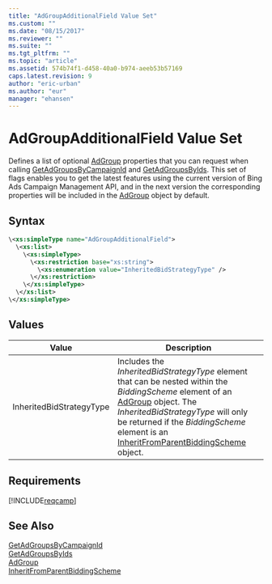 ```yaml
---
title: "AdGroupAdditionalField Value Set"
ms.custom: ""
ms.date: "08/15/2017"
ms.reviewer: ""
ms.suite: ""
ms.tgt_pltfrm: ""
ms.topic: "article"
ms.assetid: 574b74f1-d458-40a0-b974-aeeb53b57169
caps.latest.revision: 9
author: "eric-urban"
ms.author: "eur"
manager: "ehansen"
---
```

# AdGroupAdditionalField Value Set
Defines a list of optional [AdGroup](../campaign-api/adgroup-data-object.md) properties that you can request when calling [GetAdGroupsByCampaignId](../campaign-api/getadgroupsbycampaignid-service-operation.md) and [GetAdGroupsByIds](../campaign-api/getadgroupsbyids-service-operation.md). This set of flags enables you to get the latest features using the current version of Bing Ads Campaign Management API, and in the next version the corresponding properties will be included in the [AdGroup](../campaign-api/adgroup-data-object.md) object by default.

## Syntax

```xml
\<xs:simpleType name="AdGroupAdditionalField">
  \<xs:list>
    \<xs:simpleType>
      \<xs:restriction base="xs:string">
        \<xs:enumeration value="InheritedBidStrategyType" />
      \</xs:restriction>
    \</xs:simpleType>
  \</xs:list>
\</xs:simpleType>
```

## Values

|Value|Description|
|---------|---------------|
|InheritedBidStrategyType|Includes the *InheritedBidStrategyType* element that can be nested within the *BiddingScheme* element of an [AdGroup](../campaign-api/adgroup-data-object.md) object. The *InheritedBidStrategyType* will only be returned if the *BiddingScheme* element is an [InheritFromParentBiddingScheme](../campaign-api/inheritfromparentbiddingscheme-data-object.md) object.|

## Requirements
[!INCLUDE[reqcamp](../campaign-api/includes/reqcamp.md)]
## See Also
[GetAdGroupsByCampaignId](../campaign-api/getadgroupsbycampaignid-service-operation.md)  
[GetAdGroupsByIds](../campaign-api/getadgroupsbyids-service-operation.md)  
[AdGroup](../campaign-api/adgroup-data-object.md)  
[InheritFromParentBiddingScheme](../campaign-api/inheritfromparentbiddingscheme-data-object.md)
